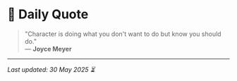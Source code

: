 # 📜 Daily Quote

> "Character is doing what you don't want to do but know you should do."  
> — **Joyce Meyer**

---

_Last updated: 30 May 2025 ⏳_
